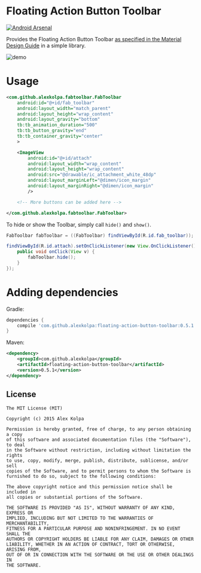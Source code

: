 Floating Action Button Toolbar
==============================

[![Android Arsenal](https://img.shields.io/badge/Android%20Arsenal-fab--toolbar-brightgreen.svg?style=flat)](http://android-arsenal.com/details/1/1740)

Provides the Floating Action Button Toolbar [as specified in the Material Design Guide](http://www.google.com/design/spec/components/buttons-floating-action-button.html#buttons-floating-action-button-transitions) in a simple library.

![demo](https://cloud.githubusercontent.com/assets/3596362/7158276/a4883268-e378-11e4-9918-78d071ac7a97.gif)

Usage
====

```xml
<com.github.alexkolpa.fabtoolbar.FabToolbar
	android:id="@+id/fab_toolbar"
	android:layout_width="match_parent"
	android:layout_height="wrap_content"
	android:layout_gravity="bottom"
	tb:tb_animation_duration="500"
	tb:tb_button_gravity="end"
	tb:tb_container_gravity="center"
	>

	<ImageView
		android:id="@+id/attach"
		android:layout_width="wrap_content"
		android:layout_height="wrap_content"
		android:src="@drawable/ic_attachment_white_48dp"
		android:layout_marginLeft="@dimen/icon_margin"
		android:layout_marginRight="@dimen/icon_margin"
		/>

	<!-- More buttons can be added here -->

</com.github.alexkolpa.fabtoolbar.FabToolbar>
```

To hide or show the Toolbar, simply call `hide()` and `show()`.

```java
FabToolbar fabToolbar = ((FabToolbar) findViewById(R.id.fab_toolbar));

findViewById(R.id.attach).setOnClickListener(new View.OnClickListener() {
	public void onClick(View v) {
		fabToolbar.hide();
	}
});

```

Adding dependencies
=====================

Gradle:
```groovy
dependencies {
	compile 'com.github.alexkolpa:floating-action-button-toolbar:0.5.1'
}
```

Maven:
```xml
<dependency>
	<groupId>com.github.alexkolpa</groupId>
	<artifactId>floating-action-button-toolbar</artifactId>
	<version>0.5.1</version>
</dependency>
```

License
--------

    The MIT License (MIT)

    Copyright (c) 2015 Alex Kolpa
    
    Permission is hereby granted, free of charge, to any person obtaining a copy
    of this software and associated documentation files (the "Software"), to deal
    in the Software without restriction, including without limitation the rights
    to use, copy, modify, merge, publish, distribute, sublicense, and/or sell
    copies of the Software, and to permit persons to whom the Software is
    furnished to do so, subject to the following conditions:
    
    The above copyright notice and this permission notice shall be included in
    all copies or substantial portions of the Software.
    
    THE SOFTWARE IS PROVIDED "AS IS", WITHOUT WARRANTY OF ANY KIND, EXPRESS OR
    IMPLIED, INCLUDING BUT NOT LIMITED TO THE WARRANTIES OF MERCHANTABILITY,
    FITNESS FOR A PARTICULAR PURPOSE AND NONINFRINGEMENT. IN NO EVENT SHALL THE
    AUTHORS OR COPYRIGHT HOLDERS BE LIABLE FOR ANY CLAIM, DAMAGES OR OTHER
    LIABILITY, WHETHER IN AN ACTION OF CONTRACT, TORT OR OTHERWISE, ARISING FROM,
    OUT OF OR IN CONNECTION WITH THE SOFTWARE OR THE USE OR OTHER DEALINGS IN
    THE SOFTWARE.

